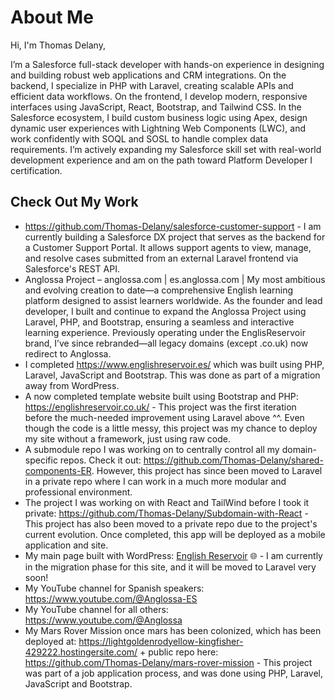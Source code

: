 # About Me

Hi, I'm Thomas Delany,

I’m a Salesforce full-stack developer with hands-on experience in designing and building robust web applications and CRM integrations. On the backend, I specialize in PHP with Laravel, creating scalable APIs and efficient data workflows. On the frontend, I develop modern, responsive interfaces using JavaScript, React, Bootstrap, and Tailwind CSS. In the Salesforce ecosystem, I build custom business logic using Apex, design dynamic user experiences with Lightning Web Components (LWC), and work confidently with SOQL and SOSL to handle complex data requirements. I’m actively expanding my Salesforce skill set with real-world development experience and am on the path toward Platform Developer I certification.

## Check Out My Work

- https://github.com/Thomas-Delany/salesforce-customer-support - I am currently building a Salesforce DX project that serves as the backend for a Customer Support Portal. It allows support agents to view, manage, 
  and resolve cases submitted from an external Laravel frontend via Salesforce's REST API.
- Anglossa Project – anglossa.com | es.anglossa.com |
  My most ambitious and evolving creation to date—a comprehensive English learning platform designed to assist learners worldwide. As the founder and lead developer, I built and continue to expand the Anglossa Project using Laravel, PHP, and Bootstrap, ensuring a seamless    and interactive learning experience. Previously operating under the EnglisReservoir brand, I’ve since rebranded—all legacy domains (except .co.uk) now redirect to Anglossa.
- I completed https://www.englishreservoir.es/ which was built using PHP, Laravel, JavaScript and Bootstrap. This was done as part of a migration away from 
  WordPress.
- A now completed template website built using Bootstrap and PHP: https://englishreservoir.co.uk/ - This project was the first iteration before the 
  much-needed improvement using Laravel above ^^. Even though the code is a little messy, this project was my chance to deploy my site without a framework, 
  just using raw code.  
- A submodule repo I was working on to centrally control all my domain-specific repos. Check it out: https://github.com/Thomas-Delany/shared-components-ER. 
  However, this project has since been moved to Laravel in a private repo where I can work in a much more modular and professional environment. 
- The project I was working on with React and TailWind before I took it private: https://github.com/Thomas-Delany/Subdomain-with-React - This project has 
  also been moved to a private repo due to the project's current evolution. Once completed, this app will be deployed as a mobile application and site. 
- My main page built with WordPress: [English Reservoir](https://www.englishreservoir.com/) 🌐 - I am currently in the migration phase for this site, and it 
  will be moved to Laravel very soon!
- My YouTube channel for Spanish speakers: https://www.youtube.com/@Anglossa-ES 
- My YouTube channel for all others: https://www.youtube.com/@Anglossa 
- My Mars Rover Mission once mars has been colonized, which has been deployed at: https://lightgoldenrodyellow-kingfisher-429222.hostingersite.com/ + public 
  repo here: https://github.com/Thomas-Delany/mars-rover-mission - This project was part of a job application process, and was done using PHP, Laravel, 
  JavaScript and Bootstrap. 
